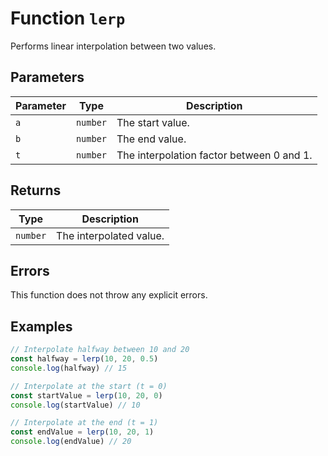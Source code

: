 # Function `lerp`

Performs linear interpolation between two values.

## Parameters

| Parameter | Type     | Description                               |
| --------- | -------- | ----------------------------------------- |
| `a`       | `number` | The start value.                          |
| `b`       | `number` | The end value.                            |
| `t`       | `number` | The interpolation factor between 0 and 1. |

## Returns

| Type     | Description             |
| -------- | ----------------------- |
| `number` | The interpolated value. |

## Errors

This function does not throw any explicit errors.

## Examples

```typescript
// Interpolate halfway between 10 and 20
const halfway = lerp(10, 20, 0.5)
console.log(halfway) // 15

// Interpolate at the start (t = 0)
const startValue = lerp(10, 20, 0)
console.log(startValue) // 10

// Interpolate at the end (t = 1)
const endValue = lerp(10, 20, 1)
console.log(endValue) // 20
```
